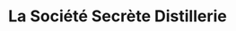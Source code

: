---
title: "La Société Secrète Distillerie"
url: /perce/la-societe-secrete-distillerie/
shop: Spirituosen
---